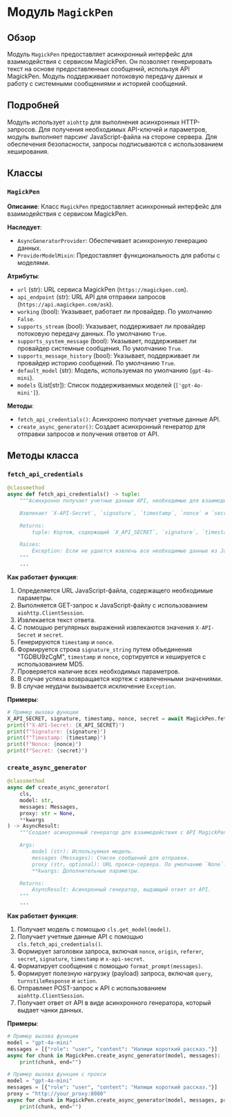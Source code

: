 # Модуль `MagickPen`

## Обзор

Модуль `MagickPen` предоставляет асинхронный интерфейс для взаимодействия с сервисом MagickPen. Он позволяет генерировать текст на основе предоставленных сообщений, используя API MagickPen. Модуль поддерживает потоковую передачу данных и работу с системными сообщениями и историей сообщений.

## Подробней

Модуль использует `aiohttp` для выполнения асинхронных HTTP-запросов. Для получения необходимых API-ключей и параметров, модуль выполняет парсинг JavaScript-файла на стороне сервера. Для обеспечения безопасности, запросы подписываются с использованием хеширования.

## Классы

### `MagickPen`

**Описание**: Класс `MagickPen` предоставляет асинхронный интерфейс для взаимодействия с сервисом MagickPen.

**Наследует**:
- `AsyncGeneratorProvider`: Обеспечивает асинхронную генерацию данных.
- `ProviderModelMixin`: Предоставляет функциональность для работы с моделями.

**Атрибуты**:
- `url` (str): URL сервиса MagickPen (`https://magickpen.com`).
- `api_endpoint` (str): URL API для отправки запросов (`https://api.magickpen.com/ask`).
- `working` (bool): Указывает, работает ли провайдер. По умолчанию `False`.
- `supports_stream` (bool): Указывает, поддерживает ли провайдер потоковую передачу данных. По умолчанию `True`.
- `supports_system_message` (bool): Указывает, поддерживает ли провайдер системные сообщения. По умолчанию `True`.
- `supports_message_history` (bool): Указывает, поддерживает ли провайдер историю сообщений. По умолчанию `True`.
- `default_model` (str): Модель, используемая по умолчанию (`gpt-4o-mini`).
- `models` (List[str]): Список поддерживаемых моделей (`['gpt-4o-mini']`).

**Методы**:
- `fetch_api_credentials()`: Асинхронно получает учетные данные API.
- `create_async_generator()`: Создает асинхронный генератор для отправки запросов и получения ответов от API.

## Методы класса

### `fetch_api_credentials`

```python
@classmethod
async def fetch_api_credentials() -> tuple:
    """Асинхронно получает учетные данные API, необходимые для взаимодействия с сервисом MagickPen.

    Извлекает `X-API-Secret`, `signature`, `timestamp`, `nonce` и `secret` из JavaScript-файла.

    Returns:
        tuple: Кортеж, содержащий `X_API_SECRET`, `signature`, `timestamp`, `nonce` и `secret`.

    Raises:
        Exception: Если не удается извлечь все необходимые данные из JavaScript-файла.
    """
    ...
```

**Как работает функция**:
1. Определяется URL JavaScript-файла, содержащего необходимые параметры.
2. Выполняется GET-запрос к JavaScript-файлу с использованием `aiohttp.ClientSession`.
3. Извлекается текст ответа.
4. С помощью регулярных выражений извлекаются значения `X-API-Secret` и `secret`.
5. Генерируются `timestamp` и `nonce`.
6. Формируется строка `signature_string` путем объединения "TGDBU9zCgM", `timestamp` и `nonce`, сортируется и хешируется с использованием MD5.
7. Проверяется наличие всех необходимых параметров.
8. В случае успеха возвращается кортеж с извлеченными значениями.
9. В случае неудачи вызывается исключение `Exception`.

**Примеры**:

```python
# Пример вызова функции
X_API_SECRET, signature, timestamp, nonce, secret = await MagickPen.fetch_api_credentials()
print(f"X-API-Secret: {X_API_SECRET}")
print(f"Signature: {signature}")
print(f"Timestamp: {timestamp}")
print(f"Nonce: {nonce}")
print(f"Secret: {secret}")
```

### `create_async_generator`

```python
@classmethod
async def create_async_generator(
    cls,
    model: str,
    messages: Messages,
    proxy: str = None,
    **kwargs
) -> AsyncResult:
    """Создает асинхронный генератор для взаимодействия с API MagickPen.

    Args:
        model (str): Используемая модель.
        messages (Messages): Список сообщений для отправки.
        proxy (str, optional): URL прокси-сервера. По умолчанию `None`.
        **kwargs: Дополнительные параметры.

    Returns:
        AsyncResult: Асинхронный генератор, выдающий ответ от API.
    """
    ...
```

**Как работает функция**:
1. Получает модель с помощью `cls.get_model(model)`.
2. Получает учетные данные API с помощью `cls.fetch_api_credentials()`.
3. Формирует заголовки запроса, включая `nonce`, `origin`, `referer`, `secret`, `signature`, `timestamp` и `x-api-secret`.
4. Форматирует сообщения с помощью `format_prompt(messages)`.
5. Формирует полезную нагрузку (payload) запроса, включая `query`, `turnstileResponse` и `action`.
6. Отправляет POST-запрос к API с использованием `aiohttp.ClientSession`.
7. Получает ответ от API в виде асинхронного генератора, который выдает чанки данных.

**Примеры**:

```python
# Пример вызова функции
model = "gpt-4o-mini"
messages = [{"role": "user", "content": "Напиши короткий рассказ."}]
async for chunk in MagickPen.create_async_generator(model, messages):
    print(chunk, end="")
```
```python
# Пример вызова функции с прокси
model = "gpt-4o-mini"
messages = [{"role": "user", "content": "Напиши короткий рассказ."}]
proxy = "http://your_proxy:8080"
async for chunk in MagickPen.create_async_generator(model, messages, proxy=proxy):
    print(chunk, end="")